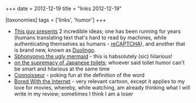 +++
date = 2012-12-19
title = "links 2012-12-19"

[taxonomies]
tags = ['links', 'humor']
+++

-   [This guy presents] 2 incredible ideas; one has been running for
    years (humans translating text that\'s hard to read by machines,
    while authenticating themselves as humans - [reCAPTCHA]), and
    another that is brand new, known as [Duolingo].
-   [Sbhonyonyo the ugly mermaid] - this is habsolutely (sic) hilarious!
-   [on the supremacy of Japanese toilets]; whoever said toilet humor
    can\'t be smart and hilarious at the same time
-   [Connoisseur] - poking fun at the definition of the word
-   [Bored With the Internet] - very relevant cartoon, except it applies
    to my love for movies, whereby, while watching, am already thinking
    what I will write in my review; sometimes I think I am a loser

  [This guy presents]: http://www.youtube.com/watch?feature=player_embedded&v=cQl6jUjFjp4
  [reCAPTCHA]: http://en.wikipedia.org/wiki/ReCAPTCHA
  [Duolingo]: http://duolingo.com/
  [Sbhonyonyo the ugly mermaid]: http://www.youtube.com/watch?v=-3ml3GP_5fg
  [on the supremacy of Japanese toilets]: https://news.ycombinator.com/item?id=4787587
  [Connoisseur]: http://xkcd.com/915
  [Bored With the Internet]: http://xkcd.com/77/
